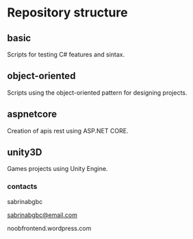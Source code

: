 # Repository structure

## basic
Scripts for testing C# features and sintax.

## object-oriented
Scripts using the object-oriented pattern for designing projects.

## aspnetcore
Creation of apis rest using ASP.NET CORE.

## unity3D
Games projects using Unity Engine.


### contacts
sabrinabgbc

sabrinabgbc@email.com

noobfrontend.wordpress.com